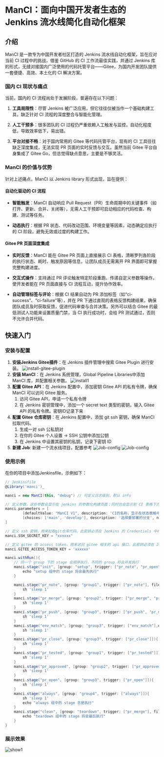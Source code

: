 # ManCI：面向中国开发者生态的 Jenkins 流水线简化自动化框架

## 介绍

ManCI 是一款专为中国开发者社区打造的 Jenkins 流水线自动化框架，旨在应对当前 CI 过程中的挑战，借鉴 GitHub 的 CI 工作流最佳实践，并通过 Jenkins 库的形式，无缝对接国内广泛使用的代码托管平台——Gitee，为国内开发团队提供一套便捷、高效、本土化的 CI 解决方案。

### 国内 CI 现状与痛点

当前，国内的 CI 流程尚处于发展阶段，普遍存在以下问题：

1. **工具局限性**：尽管 Jenkins 被广泛应用，但它往往仅被当作一个基础构建工具，缺乏针对 CI 流程的深度整合与智能化管理。

2. **人工干预多**：很多团队的 CI 过程仍严重依赖人工触发与监控，自动化程度低，导致效率低下，易出错。

3. **平台对接不畅**：对于国内常用的 Gitee 等代码托管平台，现有的 CI 工具往往缺乏深度集成，无法实现 PR 页面的实时反馈与交互。虽然当前 Gitee 平台自身集成了 Gitee Go，但总觉得缺点意思，主要是不够灵活。

### ManCI 的价值与优势

针对上述痛点，ManCI 以 Jenkins library 形式出现，旨在提供：

#### **自动化驱动的 CI 流程**

- **智能触发**：ManCI 自动响应 Pull Request（PR）生命周期中的关键事件（如打开、更新、合并、关闭等），无需人工干预即可启动相应的代码检查、构建、测试等任务。

- **动态执行**：根据 PR 状态、代码改动范围、环境变量等因素，动态确定应执行的 CI 阶段，避免无效或过度的构建工作。

#### **Gitee PR 页面深度集成**

- **实时反馈**：ManCI 能在 Gitee PR 页面上直接展示 CI 表格，清晰罗列各阶段的执行状态、耗时、触发原因等信息，让团队成员无需离开 PR 界面即可掌握完整构建进度。

- **交互式操作**：支持通过 PR 评论触发特定阶段重跑、传递自定义参数等操作，使开发者能在 PR 页面直接与 CI 流程互动，提升协作效率。

- **自动管理标签与评论**：根据 CI 结果自动为 PR 添加标签（如“ci-success”、“ci-failure”等），并在 PR 下通过直观的表格反馈构建结果，确保团队成员及时获取反馈，促进代码审查与合并决策。另外可以结合 Gitee 的最低测试人功能来设置质量门禁，当 CI 执行成功时，会给 PR 测试通过，否则不允许合并代码。


## 快速入门

### 安装与配置
1. **安装Jenkins Gitee插件**：在 Jenkins 插件管理中搜索 Gitee Plugin 进行安装。
![install-gitee-plugin](./resource/gitee-plugin.png)
2. **安装 ManCI**：在 Jenkins 系统管理，Global Pipeline Libraries中添加 ManCI 库，并配置相关参数。
![install1](./resource/install1.png)
3. **配置 Gitee API**：在 Jenkins 配置中，添加密钥 Gitee API 的私有令牌，确保 ManCI 可以访问 Gitee 服务。
    1. 访问 Gitee API，申请一个私有令牌
    2. 在 Jenkins 密钥管理中，添加一个 secret text 类型的密钥，输入 Gitee API 的私有令牌。密钥ID记录下来
4. **配置 Gitee 仓库密钥**：在 Jenkins 配置中，添加 git ssh 密钥，确保 ManCI 拉取代码。
    1. 生成一对 ssh 公私钥对
    2. 在你的 Gitee 个人设置 -> SSH 公钥中添加公钥
    3. 在 Jenkins 中设置其密钥的私钥，记录下密钥 ID
5. **新建 Job**: 新建一个流水线项目，配置参考
![Job-config](./resource/Job-config1.png)
![Job-config](./resource/Job-config2.png)
### 使用示例
在你的项目中添加Jenkinsfile，示例如下：
```groovy
// Jenkinsfile
@Library('manci')_

manci = new ManCI(this, "debug") // 可定义日志级别，默认 info

// 定义参数，这些参数会显示在 jenkins 的参数化构建页面；同时也会显示到 CI 表格下方
manci.parameters = [
        [defaultValue: "ManCI V1", description: 'CI的名称，显示在状态表格中', name: 'CIName', type: 'string'],
        [choices: ['main', 'develop'], description: '选择要部署的分支', name: 'BRANCH_NAME', type: 'choice']
]

// 定义 ssh 密钥，用来拉取git仓库代码。此密钥必须在 Jenkins 的 Credentials 中存在，类型为 ssh username with private key
manci.SSH_SECRET_KEY = "xxxxxx"

// 定义 gitee 的 access token，用来访问 gitee 相关的 api 接口，此密钥必须在 Jenkins 的 Credentials 中存在，类型为 secret text
manci.GITEE_ACCESS_TOKEN_KEY = 'xxxxxx'

manci.withRun(){
    // 同一个 group 下的 stage 会顺序执行，不同的 group 将会并发执行
    manci.stage("init", [group: "setup", trigger: ["pr_note", "pr_open"], mark: "[访问地址](#)" ]){
        echo "setup 组中的 stage 将会最先执行"
    }

    manci.stage("pr_note", [group: "group1", trigger: ["pr_note"], fileMatches: "'.*'", mark: "[访问地址](#)" ]){
        sh 'sleep 1'
    }
    manci.stage("pr_merge", [group: "group2", trigger: ["pr_merge", "pr_note"], fileMatches: "'Jenkinsfile.groovy'", mark: "[访问地址](#)"]){
        sh 'sleep 1'
    }
    manci.stage("pr_push", [group: "group3", trigger: ["pr_push", "pr_note"], fileMatches: "'.*'"]){
        sh 'sleep 1'
    }
    manci.stage("env_match", [group: "group3", trigger: ["env_match"],envMatches: [role: "and", condition: ["BRANCH_NAME": "main"]]]){
        sh 'sleep 1'
    }
    manci.stage("pr_close", [group: "group3", trigger: ["pr_close"]]){
        sh 'sleep 1'
    }
    manci.stage("pr_tested", [group: "group1", trigger: ["pr_tested"]]){
        sh 'sleep 1'
    }
    manci.stage("pr_approved", [group: "group2", trigger: ["pr_approved"]]){
        sh 'sleep 1'
    }
    manci.stage("pr_open", [group: "group3", trigger: ["pr_open"]]){
        sh 'sleep 1'
    }
    manci.stage("always", [group: "group4", trigger: ["always"]]){
        sh 'sleep 1'
        echo "always 组中的 stage 总是执行"
    }
    manci.stage("clean", [group: "teardown", trigger: ["pr_merge"], fileMatches: "'.*'"]){
        echo "teardown 组中的 stage 将会最后执行"
    }
}

```
### 展示效果
![show1](./resource/show1.png)